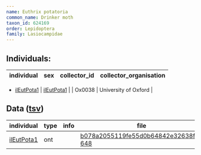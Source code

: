 ```yaml
---
name: Euthrix potatoria
common_name: Drinker moth
taxon_id: 624169
order: Lepidoptera
family: Lasiocampidae
---
```


## Individuals:

| individual | sex | collector_id | collector_organisation |
| ---------- | --- | ------------ | ---------------------- |
  * [ilEutPota1](ilEutPota1.md)
| [ilEutPota1](ilEutPota1.md) |  | Ox0038 | University of Oxford |

## Data ([tsv](Euthrix_potatoria_data.tsv))

| individual | type | info | file |
| ---------- | ---- | ---- | ---- |
| [ilEutPota1](ilEutPota1.md) | ont |  | [b078a2055119fe55d0b64842e32638f2-648](https://darwin.cog.sanger.ac.uk/insects/Euthrix_potatoria/ilEutPota1/genomic_data/ont/ilEuthPot1.ont.fasta.gz) |
